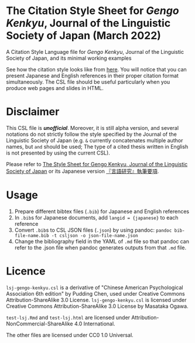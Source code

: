# The Citation Style Sheet for *Gengo Kenkyu*, Journal of the Linguistic Society of Japan (March 2022)

A Citation Style Language file for *Gengo Kenkyu*, Journal of the Linguistic Society of Japan, and its minimal working examples

See how the citation style looks like from [here](https://htmlpreview.github.io/?https://github.com/CLRafaelR/citation-lsj/blob/master/test-lsj.html).
You will notice that you can present Japanese and English references in their proper citation format simultaneously.
The CSL file should be useful particularly when you produce web pages and slides in HTML.

# Disclaimer

This CSL file is ***unofficial***.
Moreover, it is still alpha version, and several notations do not strictly follow the style specified by the Journal of the Linguistic Society of Japan (e.g. `&` currently concatenates multiple author names, but `and` should be used; The type of a cited thesis written in English is not presented by using the current CSL).

Please refer to [The Style Sheet for Gengo Kenkyu, Journal of the Linguistic Society of Japan](https://www.ls-japan.org/modules/documents/LSJpapers/e-gkstyle202207.pdf) or its Japanese version [『言語研究』執筆要項](https://www.ls-japan.org/modules/documents/LSJpapers/j-gkstyle202207.pdf).

# Usage

1. Prepare different bibtex files (`.bib`) for Japanese and English references
1. In `.bib`s for Japanese documents, add `langid = {japanese}` to each reference
1. Convert `.bib`s to CSL JSON files (`.json`) by using pandoc: `pandoc bib-file-name.bib -t csljson -o json-file-name.json`
1. Change the bibliography field in the YAML of `.md` file so that pandoc can refer to the .json file when pandoc generates outputs from that `.md` file.

# Licence

`lsj-gengo-kenkyu.csl` is a derivative of "Chinese American Psychological Association 6th edition" by Pudding Chen, used under Creative Commons Attribution-ShareAlike 3.0 License. `lsj-gengo-kenkyu.csl` is licensed under Creative Commons Attribution-ShareAlike 3.0 License by Masataka Ogawa.

`test-lsj.Rmd` and `test-lsj.html` are licensed under  Attribution-NonCommercial-ShareAlike 4.0 International.

The other files are licensed under CC0 1.0 Universal.
